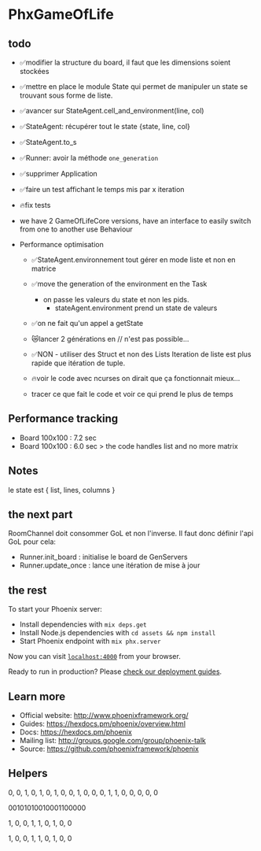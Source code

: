 # PhxGameOfLife

## todo

- ✅modifier la structure du board, il faut que les dimensions soient stockées

- ✅mettre en place le module State qui permet de manipuler un state se trouvant sous forme de liste.

- ✅avancer sur StateAgent.cell_and_environment(line, col)

- ✅StateAgent: récupérer tout le state {state, line, col}

- ✅StateAgent.to_s

- ✅Runner: avoir la méthode `one_generation`

- ✅supprimer Application

- ✅faire un test affichant le temps mis par x iteration

- 🔥fix tests

- we have 2 GameOfLifeCore versions, have an interface to easily switch from one to another
  use Behaviour

- Performance optimisation
  - ✅StateAgent.environnement tout gérer en mode liste et non en matrice
  - ✅move the generation of the environment en the Task
    - on passe les valeurs du state et non les pids.
      - stateAgent.environment prend un state de valeurs
  - ✅on ne fait qu'un appel a getState
  - 😿lancer 2 générations en // n'est pas possible...
  - ✅NON - utiliser des Struct et non des Lists
    Iteration de liste est plus rapide que itération de tuple.

  - 🔥voir le code avec ncurses on dirait que ça fonctionnait mieux...

  - tracer ce que fait le code et voir ce qui prend le plus de temps



## Performance tracking

- Board 100x100 : 7.2 sec
- Board 100x100 : 6.0 sec > the code handles list and no more matrix


## Notes

le state est
{ list, lines, columns }

## the next part

RoomChannel doit consommer GoL et non l'inverse.
Il faut donc définir l'api GoL pour cela:
 - Runner.init_board : initialise le board de GenServers
 - Runner.update_once : lance une itération de mise à jour

## the rest

To start your Phoenix server:

  * Install dependencies with `mix deps.get`
  * Install Node.js dependencies with `cd assets && npm install`
  * Start Phoenix endpoint with `mix phx.server`

Now you can visit [`localhost:4000`](http://localhost:4000) from your browser.

Ready to run in production? Please [check our deployment guides](https://hexdocs.pm/phoenix/deployment.html).

## Learn more

  * Official website: http://www.phoenixframework.org/
  * Guides: https://hexdocs.pm/phoenix/overview.html
  * Docs: https://hexdocs.pm/phoenix
  * Mailing list: http://groups.google.com/group/phoenix-talk
  * Source: https://github.com/phoenixframework/phoenix


## Helpers

0, 0, 1, 0,
1, 0, 1, 0,
0, 1, 0, 0,
0, 1, 1, 0,
0, 0, 0, 0

00101010010001100000

1, 0, 0,
1, 1, 0,
1, 0, 0

1, 0, 0, 1, 1, 0, 1, 0, 0



